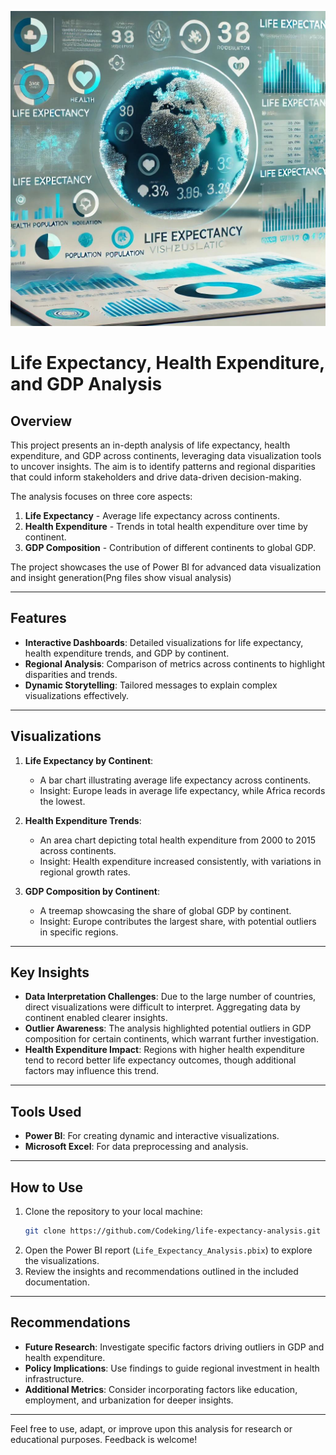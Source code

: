 ![Life Expectancy Thumbnail](Thumb.jpg)

# Life Expectancy, Health Expenditure, and GDP Analysis

## Overview  
This project presents an in-depth analysis of life expectancy, health expenditure, and GDP across continents, leveraging data visualization tools to uncover insights. The aim is to identify patterns and regional disparities that could inform stakeholders and drive data-driven decision-making.  

The analysis focuses on three core aspects:  
1. **Life Expectancy** - Average life expectancy across continents.  
2. **Health Expenditure** - Trends in total health expenditure over time by continent.  
3. **GDP Composition** - Contribution of different continents to global GDP.  

The project showcases the use of Power BI for advanced data visualization and insight generation(Png files show visual analysis)

---

## Features  
- **Interactive Dashboards**: Detailed visualizations for life expectancy, health expenditure trends, and GDP by continent.   
- **Regional Analysis**: Comparison of metrics across continents to highlight disparities and trends.  
- **Dynamic Storytelling**: Tailored messages to explain complex visualizations effectively.  

---

## Visualizations  
1. **Life Expectancy by Continent**:  
   - A bar chart illustrating average life expectancy across continents.  
   - Insight: Europe leads in average life expectancy, while Africa records the lowest.  

2. **Health Expenditure Trends**:  
   - An area chart depicting total health expenditure from 2000 to 2015 across continents.  
   - Insight: Health expenditure increased consistently, with variations in regional growth rates.  

3. **GDP Composition by Continent**:  
   - A treemap showcasing the share of global GDP by continent.  
   - Insight: Europe contributes the largest share, with potential outliers in specific regions.  

---

## Key Insights  
- **Data Interpretation Challenges**: Due to the large number of countries, direct visualizations were difficult to interpret. Aggregating data by continent enabled clearer insights.  
- **Outlier Awareness**: The analysis highlighted potential outliers in GDP composition for certain continents, which warrant further investigation.  
- **Health Expenditure Impact**: Regions with higher health expenditure tend to record better life expectancy outcomes, though additional factors may influence this trend.  

---

## Tools Used  
- **Power BI**: For creating dynamic and interactive visualizations.  
- **Microsoft Excel**: For data preprocessing and analysis.  

---

## How to Use  
1. Clone the repository to your local machine:  
   ```bash
   git clone https://github.com/Codeking/life-expectancy-analysis.git
   ```  
2. Open the Power BI report (`Life_Expectancy_Analysis.pbix`) to explore the visualizations.  
3. Review the insights and recommendations outlined in the included documentation.

---

## Recommendations  
- **Future Research**: Investigate specific factors driving outliers in GDP and health expenditure.  
- **Policy Implications**: Use findings to guide regional investment in health infrastructure.  
- **Additional Metrics**: Consider incorporating factors like education, employment, and urbanization for deeper insights.  

---
Feel free to use, adapt, or improve upon this analysis for research or educational purposes. Feedback is welcome!  
